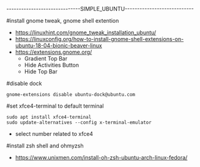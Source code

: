 ------------------------------SIMPLE_UBUNTU----------------------------

#install gnome tweak, gnome shell extention
- https://linuxhint.com/gnome_tweak_installation_ubuntu/
- https://linuxconfig.org/how-to-install-gnome-shell-extensions-on-ubuntu-18-04-bionic-beaver-linux
- https://extensions.gnome.org/
  + Gradient Top Bar 
  + Hide Activities Button 
  + Hide Top Bar
  
#disable dock

    gnome-extensions disable ubuntu-dock@ubuntu.com
    
#set xfce4-terminal to default terminal
 
    sudo apt install xfce4-terminal
    sudo update-alternatives --config x-terminal-emulator
    
  - select number related to xfce4
  
#install zsh shell and ohmyzsh
- https://www.unixmen.com/install-oh-zsh-ubuntu-arch-linux-fedora/
